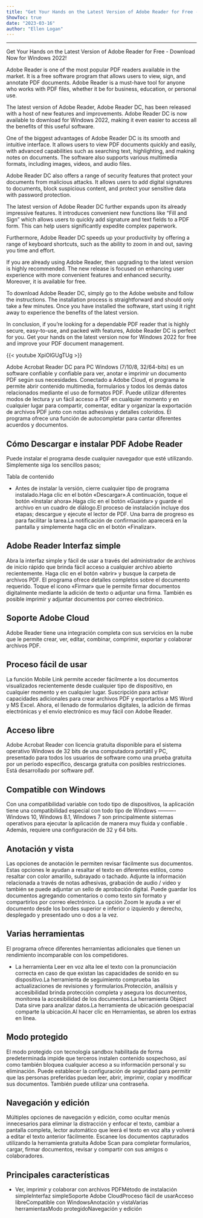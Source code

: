 ```yaml
---
title: "Get Your Hands on the Latest Version of Adobe Reader for Free - Download Now for Windows 2022!"
ShowToc: true 
date: "2023-03-16"
author: "Ellen Logan"
---
```

*****
Get Your Hands on the Latest Version of Adobe Reader for Free - Download Now for Windows 2022!

Adobe Reader is one of the most popular PDF readers available in the market. It is a free software program that allows users to view, sign, and annotate PDF documents. Adobe Reader is a must-have tool for anyone who works with PDF files, whether it be for business, education, or personal use.

The latest version of Adobe Reader, Adobe Reader DC, has been released with a host of new features and improvements. Adobe Reader DC is now available to download for Windows 2022, making it even easier to access all the benefits of this useful software.

One of the biggest advantages of Adobe Reader DC is its smooth and intuitive interface. It allows users to view PDF documents quickly and easily, with advanced capabilities such as searching text, highlighting, and making notes on documents. The software also supports various multimedia formats, including images, videos, and audio files.

Adobe Reader DC also offers a range of security features that protect your documents from malicious attacks. It allows users to add digital signatures to documents, block suspicious content, and protect your sensitive data with password protection.

The latest version of Adobe Reader DC further expands upon its already impressive features. It introduces convenient new functions like “Fill and Sign” which allows users to quickly add signature and text fields to a PDF form. This can help users significantly expedite complex paperwork.

Furthermore, Adobe Reader DC speeds up your productivity by offering a range of keyboard shortcuts, such as the ability to zoom in and out, saving you time and effort.

If you are already using Adobe Reader, then upgrading to the latest version is highly recommended. The new release is focused on enhancing user experience with more convenient features and enhanced security. Moreover, it is available for free.

To download Adobe Reader DC, simply go to the Adobe website and follow the instructions. The installation process is straightforward and should only take a few minutes. Once you have installed the software, start using it right away to experience the benefits of the latest version.

In conclusion, if you’re looking for a dependable PDF reader that is highly secure, easy-to-use, and packed with features, Adobe Reader DC is perfect for you. Get your hands on the latest version now for Windows 2022 for free and improve your PDF document management.

{{< youtube XpiOlGUgTUg >}} 



Adobe Acrobat Reader DC para PC Windows (7/10/8, 32/64-bits) es un software confiable y confiable para ver, anotar e imprimir un documento PDF según sus necesidades. Conectado a Adobe Cloud, el programa le permite abrir contenido multimedia, formularios y todos los demás datos relacionados mediante el uso de formatos PDF. Puede utilizar diferentes modos de lectura y un fácil acceso a PDF en cualquier momento y en cualquier lugar para compartir, comentar, editar y organizar la exportación de archivos PDF junto con notas adhesivas y detalles coloridos. El programa ofrece una función de autocompletar para cantar diferentes acuerdos y documentos.
 
## Cómo Descargar e instalar PDF Adobe Reader
 
Puede instalar el programa desde cualquier navegador que esté utilizando. Simplemente siga los sencillos pasos;
 
Tabla de contenido
 
- Antes de instalar la versión, cierre cualquier tipo de programa instalado.Haga clic en el botón «Descargar».A continuación, toque el botón «Instalar ahora».Haga clic en el botón «Guardar» y guarde el archivo en un cuadro de diálogo.El proceso de instalación incluye dos etapas; descargue y ejecute el lector de PDF. Una barra de progreso es para facilitar la tarea.La notificación de confirmación aparecerá en la pantalla y simplemente haga clic en el botón «Finalizar».

 
## Adobe Reader Interfaz simple
 
Abra la interfaz simple y fácil de usar a través del administrador de archivos de inicio rápido que brinda fácil acceso a cualquier archivo abierto recientemente. Haga clic en el botón «abrir» y busque la carpeta de archivos PDF. El programa ofrece detalles completos sobre el documento requerido. Toque el icono «Firmar» que le permite firmar documentos digitalmente mediante la adición de texto o adjuntar una firma. También es posible imprimir y adjuntar documentos por correo electrónico.
 
## Soporte Adobe Cloud
 
Adobe Reader tiene una integración completa con sus servicios en la nube que le permite crear, ver, editar, combinar, comprimir, exportar y colaborar archivos PDF.
 
## Proceso fácil de usar
 
La función Mobile Link permite acceder fácilmente a los documentos visualizados recientemente desde cualquier tipo de dispositivo, en cualquier momento y en cualquier lugar. Suscripción para activar capacidades adicionales para crear archivos PDF y exportarlos a MS Word y MS Excel. Ahora, el llenado de formularios digitales, la adición de firmas electrónicas y el envío electrónico es muy fácil con Adobe Reader.
 
## Acceso libre
 
Adobe Acrobat Reader con licencia gratuita disponible para el sistema operativo Windows de 32 bits de una computadora portátil y PC, presentado para todos los usuarios de software como una prueba gratuita por un período específico, descarga gratuita con posibles restricciones. Está desarrollado por software pdf.
 
## Compatible con Windows
 
Con una compatibilidad variable con todo tipo de dispositivos, la aplicación tiene una compatibilidad especial con todo tipo de Windows ———- Windows 10, Windows 8.1, Windows 7 son principalmente sistemas operativos para ejecutar la aplicación de manera muy fluida y confiable . Además, requiere una configuración de 32 y 64 bits.
 
## Anotación y vista
 
Las opciones de anotación le permiten revisar fácilmente sus documentos. Estas opciones le ayudan a resaltar el texto en diferentes estilos, como resaltar con color amarillo, subrayado o tachado. Adjunte la información relacionada a través de notas adhesivas, grabación de audio / video y también se puede adjuntar un sello de aprobación digital. Puede guardar los documentos agregando comentarios o como texto sin formato y compartirlos por correo electrónico. La opción Zoom le ayuda a ver el documento desde los bordes superior e inferior o izquierdo y derecho, desplegado y presentado uno o dos a la vez.
 
## Varias herramientas
 
El programa ofrece diferentes herramientas adicionales que tienen un rendimiento incomparable con los competidores.
 
- La herramienta Leer en voz alta lee el texto con la pronunciación correcta en caso de que existan las capacidades de sonido en su dispositivo.La herramienta de seguimiento comprueba las actualizaciones de revisiones y formularios.Protección, análisis y accesibilidad brinda protección completa y asegura los documentos, monitorea la accesibilidad de los documentos.La herramienta Object Data sirve para analizar datos.La herramienta de ubicación geoespacial comparte la ubicación.Al hacer clic en Herramientas, se abren los extras en línea.

 
## Modo protegido
 
El modo protegido con tecnología sandbox habilitada de forma predeterminada impide que terceros instalen contenido sospechoso, así como también bloquea cualquier acceso a su información personal y su eliminación. Puede establecer la configuración de seguridad para permitir que las personas preferidas puedan leer, abrir, imprimir, copiar y modificar sus documentos. También puede utilizar una contraseña.
 
## Navegación y edición
 
Múltiples opciones de navegación y edición, como ocultar menús innecesarios para eliminar la distracción y enfocar el texto, cambiar a pantalla completa, lector automático que leerá el texto en voz alta y volverá a editar el texto anterior fácilmente. Escanee los documentos capturados utilizando la herramienta gratuita Adobe Scan para completar formularios, cargar, firmar documentos, revisar y compartir con sus amigos o colaboradores.
 
## Principales características
 
- Ver, imprimir y colaborar con archivos PDFMétodo de instalación simpleInterfaz simpleSoporte Adobe CloudProceso fácil de usarAcceso libreCompatible con WindowsAnotación y vistaVarias herramientasModo protegidoNavegación y edición




